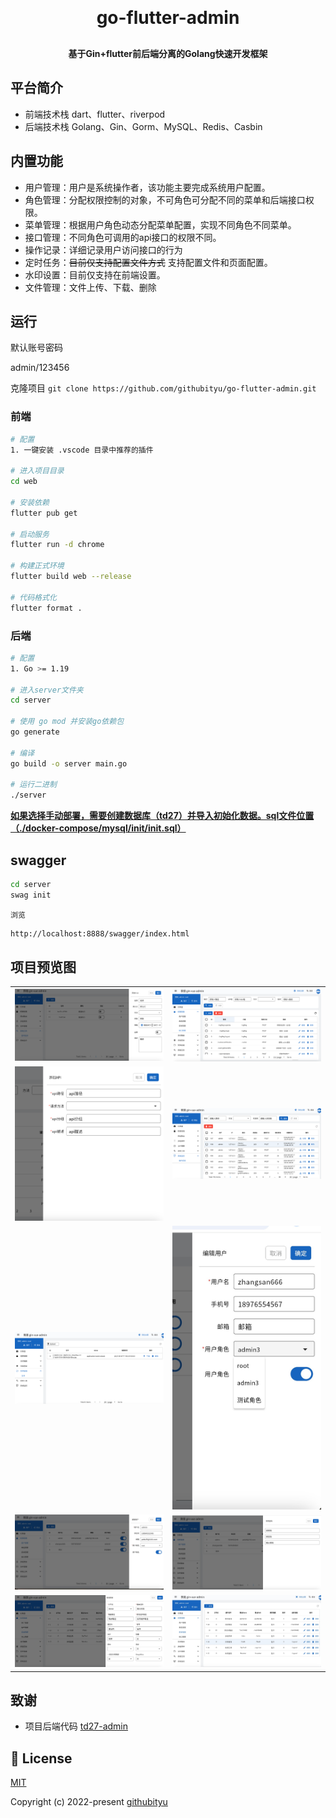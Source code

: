 <h1 align="center" style="margin: 30px 0 30px; font-weight: bold;">go-flutter-admin</h1>
<h4 align="center">基于Gin+flutter前后端分离的Golang快速开发框架</h4>

## 平台简介

* 前端技术栈 dart、flutter、riverpod
* 后端技术栈 Golang、Gin、Gorm、MySQL、Redis、Casbin

## 内置功能

- 用户管理：用户是系统操作者，该功能主要完成系统用户配置。
- 角色管理：分配权限控制的对象，不可角色可分配不同的菜单和后端接口权限。
- 菜单管理：根据用户角色动态分配菜单配置，实现不同角色不同菜单。
- 接口管理：不同角色可调用的api接口的权限不同。
- 操作记录：详细记录用户访问接口的行为
- 定时任务：~~目前仅支持配置文件方式~~ 支持配置文件和页面配置。
- 水印设置：目前仅支持在前端设置。
- 文件管理：文件上传、下载、删除

## 运行

默认账号密码

admin/123456

克隆项目
`git clone https://github.com/githubityu/go-flutter-admin.git`

### 前端

```bash
# 配置
1. 一键安装 .vscode 目录中推荐的插件

# 进入项目目录
cd web

# 安装依赖
flutter pub get

# 启动服务
flutter run -d chrome

# 构建正式环境
flutter build web --release 

# 代码格式化
flutter format .
```

### 后端

```bash
# 配置
1. Go >= 1.19

# 进入server文件夹
cd server

# 使用 go mod 并安装go依赖包
go generate

# 编译 
go build -o server main.go

# 运行二进制
./server
```

**<u>如果选择手动部署，需要创建数据库（td27）并导入初始化数据。sql文件位置（./docker-compose/mysql/init/init.sql）</u>**

## swagger

```bash
cd server
swag init
```

`浏览`

```bash
http://localhost:8888/swagger/index.html
```

## 项目预览图

<table>
  <tr>
    <td><img src="./img/cron.png"/></td>
    <td><img src="./img/接口管理.png"/></td>
  </tr>
  <tr>
    <td><img src="./img/接口管理-添加.png"/></td>
    <td><img src="./img/操作日志.png"/></td>
  </tr>
  <tr>
    <td><img src="./img/文件管理.png"/></td>
    <td><img src="./img/用户管理-添加.pic.jpg"/></td>
  </tr>
  <tr>
    <td><img src="./img/用户管理-添加2.pic.jpg"/></td>
    <td><img src="./img/用户管理-重置密码.png"/></td>
  </tr>
<tr>
    <td><img src="./img/菜单管理-添加.png"/></td>
    <td><img src="./img/菜单管理.pic.jpg"/></td>
  </tr>
</table>

## 致谢
+ 项目后端代码 [td27-admin](https://github.com/pddzl/td27-admin)

## 📄 License

[MIT](./LICENSE)

Copyright (c) 2022-present [githubityu](https://github.com/githubityu)
